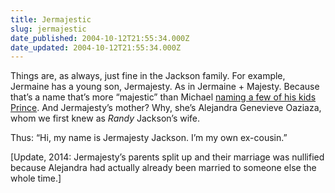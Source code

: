 ```yaml
---
title: Jermajestic
slug: jermajestic
date_published: 2004-10-12T21:55:34.000Z
date_updated: 2004-10-12T21:55:34.000Z
---
```


Things are, as always, just fine in the Jackson family. For example, Jermaine has a young son, Jermajesty. As in Jermaine + Majesty. Because that’s a name that’s more “majestic” than Michael [naming a few of his kids Prince](http://dashes.com/anil/2002/08/the-once-and-fu.html). And Jermajesty’s mother? Why, she’s Alejandra Genevieve Oaziaza, whom we first knew as *Randy* Jackson’s wife.

Thus: “Hi, my name is Jermajesty Jackson. I’m my own ex-cousin.”

[Update, 2014: Jermajesty’s parents split up and their marriage was nullified because Alejandra had actually already been married to someone else the whole time.]

